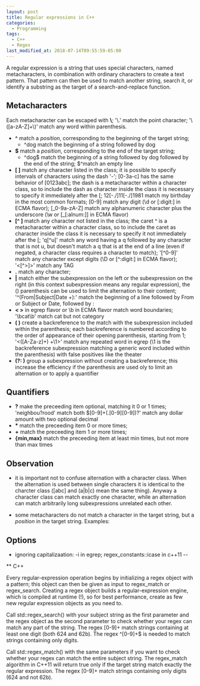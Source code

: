 ```yaml
---
layout: post
title: Regular expressions in C++
categories:
  - Programming
tags:
  - C++
  - Regex
last_modified_at: 2018-07-14T09:55:59-05:00
---
```


A regular expression is a string that uses special characters, named metacharacters, in combination with ordinary characters to create a text pattern. That pattern can then be used to match another string, search it, or identify a substring as the target of a search-and-replace function.

## Metacharacters

Each metacharacter can be escaped with **\\**; \'\\.\' match the point character; \'\\([a-zA-Z]+\\)\' match any word within parenthesis.

* **^** match a *position*, corresponding to the beginning of the target string; 
  - ^dog match the beginning of a string followed by dog
* **$** match a *position*, corresponding to the end of the target string; 
  - ^dog$ match the beginning of a string followed by dog followed by the end of the string; $^match an empty line
* **\[ \]** match any character listed in the class; it is possible to specify intervals of characters using the dash '-'; [0-3a-c] has the same behavior of [0123abc]; the dash
  is a metacharacter within a character class, so to include the dash as character inside the class it is necessary to specify it immediately after the \[; 12\[-./\]11\[-./\]1981 match my birthday in the most common formats; \[0-9\] match any digit (\d or \[:digit:\] in ECMA flavor); \[\_0-9a-zA-Z\] match any alphanumeric character plus the underscore (\w or [\_[:alnum:]] in ECMA flavor)
* **\[^ \]** match any character not listed in the class; the caret ^ is a metacharacter within a character class, so to include the caret  as character inside the class it is necessary to specify it not immediately after the \[; 'q\[^u\]' match any word having a q followed by any character that is not u, but doesn't match a q that is at the end of a line (even if negated, a character class requires a character to match);  '\[^0-9]' match any character except digits (\D or \[^:digit:] in ECMA flavor); '<\[^>\]>' match any TAG
* **.** match any character; 
* **\|** match either the subexpression on the left or the subexpression on the right (in this context subexpression means any regular expression), the () parenthesis can be used
  to limit the alternation to their content; '^(From|Subject|Date +):' match the beginning of a line followed by From or Subject or Date, followed by :
* **\< \>** in egrep flavor or \b in ECMA flavor match word boundaries; '\bcat\b' match cat but not category
* **\( \)** create a backreference to the match with the subexpression included within the parenthesis; each backreference is numbered according to the order of appearance of their
  opening parenthesis, starting from 1; '\<([A-Za-z]+) +\1\>' match any repeated word in egrep (\1 is the backreference subexpression matching a generic word included within
  the parenthesis) with false positives like the theater
* **\(?: \)** group a subexpression without creating a backreference; this increase the efficiency if the parenthesis are used oly to limit an alternation or to apply a quantifier

## Quantifiers

* **?** make the preceeding item optional, matching it 0 or 1 times; 'neighbou?rood' match both \$[0-9]+(\.[0-9][0-9])?' match any dollar amount with two optional decimal
* **\*** match the preceeding item 0 or more times;
* **\+** match the preceeding item 1 or more times;
* **\{min,max\}** match the preceeding item at least min times, but not more than max times

## Observation

* it is important not to confuse alternation with a character class. When the alternation is used between single characters it is identical to the charcter class ([abc] and
  (a|b|c) mean the same thing). Anyway a character class can match exactly one character, while an alternation can match arbitrarily long subexpressions unrelated each other.

* some metacharacters do not match a character in the target string, but a *position* in the target string. Examples:

## Options

* ignoring capitalizaation: -i in egrep; regex_constants::icase in c++11 
--

[comment]: # (http://www.informit.com/articles/article.aspx?p=2079020)

[comment]: # (https://solarianprogrammer.com/2011/10/12/cpp-11-regex-tutorial/)

[comment]: # (https://www.geeksforgeeks.org/regex-regular-expression-in-c/)

[comment]: # (https://stackoverflow.com/questions/30921932/understanding-c-regex-by-a-simple-example/30922295)

[comment]: # (https://objectcomputing.com/resources/publications/sett/july-2013-c11-regex-library/)

[comment]: # (https://www.regular-expressions.info/stdregex.html)

[comment]: # (http://www.rexegg.com/regex-uses.html uses, applications)

** C++

Every regular-expression operation begins by initializing a regex object with a pattern; this object can then be given as input to regex_match or regex_search. Creating a regex object builds a regular-expression engine, which is compiled at runtime (!), so for best performance, create as few new regular expression objects as you need to.

Call std::regex_search() with your subject string as the first parameter and the regex object as the second parameter 
to check whether your regex can match any part of the string. The regex [0-9]+ match strings containing at least one digit (both 624 and 62b). The regex
^[0-9]+$ is needed to match strings containing only digits.  

Call std::regex_match() with the same parameters if you want to check whether your regex can match the entire subject string. The regex_match algorithm in C++11
will return true only if the target string match exactly the regular expression. The regex [0-9]+ match strings containing only digits (624 and not 62b).

